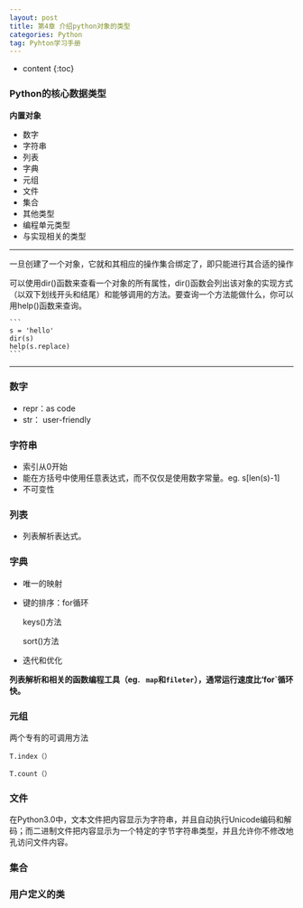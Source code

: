 ```yaml
---
layout: post
title: 第4章 介绍python对象的类型
categories: Python
tag: Pyhton学习手册
---
```


* content
{:toc}


### Python的核心数据类型

**内置对象**

>
- 数字
- 字符串
- 列表
- 字典
- 元组
- 文件
- 集合
- 其他类型
- 编程单元类型
- 与实现相关的类型
>

***

一旦创建了一个对象，它就和其相应的操作集合绑定了，即只能进行其合适的操作

可以使用dir()函数来查看一个对象的所有属性，dir()函数会列出该对象的实现方式（以双下划线开头和结尾）和能够调用的方法。要查询一个方法能做什么，你可以用help()函数来查询。

    ```
    s = 'hello'
    dir(s)
    help(s.replace)
    ```
***

### 数字

- repr：as code
- str： user-friendly

### 字符串

- 索引从0开始
- 能在方括号中使用任意表达式，而不仅仅是使用数字常量。eg. s[len(s)-1] 
- 不可变性

### 列表

- 列表解析表达式。

### 字典

- 唯一的映射
- 键的排序：for循环

    keys()方法
    
    sort()方法

- 迭代和优化

**列表解析和相关的函数编程工具（eg. ` map`和`fileter`），通常运行速度比‘for`循环快。**

### 元组

两个专有的可调用方法

    T.index（）

    T.count（）

### 文件

在Python3.0中，文本文件把内容显示为字符串，并且自动执行Unicode编码和解码；而二进制文件把内容显示为一个特定的字节字符串类型，并且允许你不修改地孔访问文件内容。

### 集合

### 用户定义的类



 






        
 
